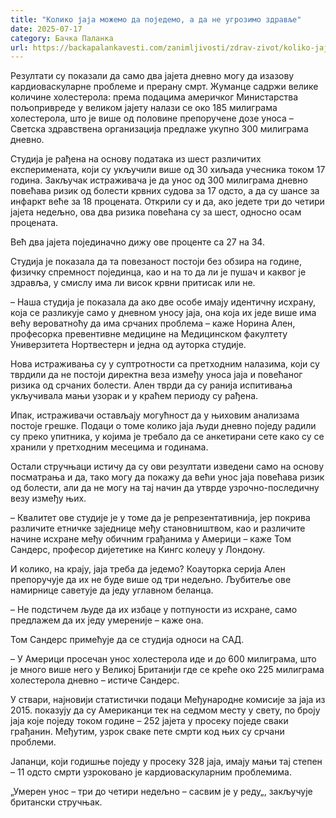 ```yaml
---
title: "Колико јаја можемо да поједемо, а да не угрозимо здравље"
date: 2025-07-17
category: Бачка Паланка
url: https://backapalankavesti.com/zanimljivosti/zdrav-zivot/koliko-jaja-mozemo-da-pojedemo-a-da-ne-ugrozimo/
---
```


Резултати су показали да само два јајета дневно могу да изазову кардиоваскуларне проблеме и прерану смрт. Жуманце садржи велике количине холестерола: према подацима америчког Министарства пољопривреде у великом јајету налази се око 185 милиграма холестерола, што је више од половине препоручене дозе уноса – Светска здравствена организација предлаже укупно 300 милиграма дневно.

Студија је рађена на основу података из шест различитих експеримената, који су укључили више од 30 хиљада учесника током 17 година. Закључак истраживача је да унос од 300 милиграма дневно повећава ризик од болести крвних судова за 17 одсто, а да су шансе за инфаркт веће за 18 процената. Открили су и да, ако једете три до четири јајета недељно, ова два ризика повећана су за шест, односно осам процената.

Већ два јајета појединачно дижу ове проценте са 27 на 34.

Студија је показала да та повезаност постоји без обзира на године, физичку спремност појединца, као и на то да ли је пушач и каквог је здравља, у смислу има ли висок крвни притисак или не.

– Наша студија је показала да ако две особе имају идентичну исхрану, која се разликује само у дневном уносу јаја, она која их једе више има већу вероватноћу да има срчаних проблема – каже Норина Ален, професорка превентивне медицине на Медицинском факултету Универзитета Нортвестерн и једна од ауторка студије.

Нова истраживања су у суптротности са претходним налазима, који су тврдили да не постоји директна веза између уноса јаја и повећаног ризика од срчаних болести. Ален тврди да су ранија испитивања укључивала мањи узорак и у краћем периоду су рађена.

Ипак, истраживачи остављају могућност да у њиховим анализама постоје грешке. Подаци о томе колико јаја људи дневно поједу радили су преко упитника, у којима је требало да се анкетирани сете како су се хранили у претходним месецима и годинама.

Остали стручњаци истичу да су ови резултати изведени само на основу посматрања и да, тако могу да покажу да већи унос јаја повећава ризик од болести, али да не могу на тај начин да утврде узрочно-последичну везу између њих.

– Квалитет ове студије је у томе да је репрезентативнија, јер покрива различите етничке заједнице међу становништвом, као и различите начине исхране међу обичним грађанима у Америци – каже Том Сандерс, професор дијететике на Кингс колеџу у Лондону.

И колико, на крају, јаја треба да једемо? Коауторка серија Ален препоручује да их не буде више од три недељно. Љубитеље ове намирнице саветује да једу углавном беланца.

– Не подстичем људе да их избаце у потпуности из исхране, само предлажем да их једу умереније – каже она.

Том Сандерс примећује да се студија односи на САД.

– У Америци просечан унос холестерола иде и до 600 милиграма, што је много више него у Великој Британији где се креће око 225 милиграма холестерола дневно – истиче Сандерс.

У ствари, најновији статистички подаци Међународне комисије за јаја из 2015. показују да су Американци тек на седмом месту у свету, по броју јаја које поједу током године – 252 јајета у просеку поједе сваки грађанин. Међутим, узрок сваке пете смрти код њих су срчани проблеми.

Јапанци, који годишње поједу у просеку 328 јаја, имају мањи тај степен – 11 одсто смрти узроковано је кардиоваскуларним проблемима.

„Умерен унос – три до четири недељно – сасвим је у реду„, закључује британски стручњак.
